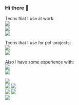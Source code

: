 ### Hi there 👋

<!--
Больше инфы тут: https://habr.com/ru/articles/649363/
-->

Techs that I use at work:\
![](https://skillicons.dev/icons?i=php,mysql,js,html,css,sass,md,svg&theme=light)\
![](https://skillicons.dev/icons?i=react,redux,electron,bootstrap,jquery,nodejs,laravel&theme=light)\
![](https://skillicons.dev/icons?i=git,gitlab,postman,powershell,bash,firebase,figma&theme=light)

Techs that I use for pet-projects:\
![](https://skillicons.dev/icons?i=java,gradle,idea,unity,cs,js,lua,git&theme=light)\
![](https://skillicons.dev/icons?i=react,redux,nodejs,js,html,css,bootstrap,jquery&theme=light)

Also I have some experience with:\
![](https://skillicons.dev/icons?i=ts,vue,webpack,express,materialui,androidstudio,spring,maven,&theme=light)\
![](https://skillicons.dev/icons?i=dart,flutter,eclipse,py,dotnet&theme=light)

![](https://github-profile-summary-cards.vercel.app/api/cards/profile-details?username=theqoqqi)\
![](https://github-profile-summary-cards.vercel.app/api/cards/stats?username=theqoqqi)
![](https://github-profile-summary-cards.vercel.app/api/cards/productive-time?username=theqoqqi)\
![](https://github-profile-summary-cards.vercel.app/api/cards/most-commit-language?username=theqoqqi&exclude=ShaderLab)
![](https://github-profile-summary-cards.vercel.app/api/cards/repos-per-language?username=theqoqqi)\
![](https://github-readme-stats.vercel.app/api/top-langs/?username=theqoqqi&layout=compact&hide=shaderlab)

<!--
**theqoqqi/theqoqqi** is a ✨ _special_ ✨ repository because its `README.md` (this file) appears on your GitHub profile.

Here are some ideas to get you started:

- 🔭 I’m currently working on ...
- 🌱 I’m currently learning ...
- 👯 I’m looking to collaborate on ...
- 🤔 I’m looking for help with ...
- 💬 Ask me about ...
- 📫 How to reach me: ...
- 😄 Pronouns: ...
- ⚡ Fun fact: ...
-->
